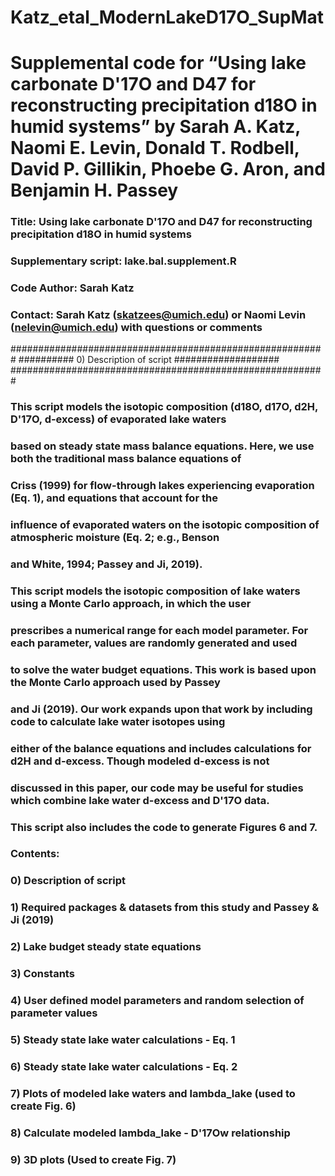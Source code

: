 # Katz_etal_ModernLakeD17O_SupMat
# Supplemental code for “Using lake carbonate D'17O and D47 for reconstructing precipitation d18O in humid systems” by Sarah A. Katz, Naomi E. Levin, Donald T. Rodbell, David P. Gillikin, Phoebe G. Aron, and Benjamin H. Passey


### Title: Using lake carbonate D'17O and D47 for reconstructing precipitation d18O in humid systems
### Supplementary script: lake.bal.supplement.R
### Code Author: Sarah Katz
### Contact: Sarah Katz (skatzees@umich.edu) or Naomi Levin (nelevin@umich.edu) with questions or comments

#########################################################
##########  0) Description of script  ###################
#########################################################

###     This script models the isotopic composition (d18O, d17O, d2H, D'17O, d-excess) of evaporated lake waters
###     based on steady state mass balance equations. Here, we use both the traditional mass balance equations of 
###     Criss (1999) for flow-through lakes experiencing evaporation (Eq. 1), and equations that account for the
###     influence of evaporated waters on the isotopic composition of atmospheric moisture (Eq. 2; e.g., Benson 
###     and White, 1994; Passey and Ji, 2019).
###
###     This script models the isotopic composition of lake waters using a Monte Carlo approach, in which the user 
###     prescribes a numerical range for each model parameter. For each parameter, values are randomly generated and used 
###     to solve the water budget equations. This work is based upon the Monte Carlo approach used by Passey
###     and Ji (2019). Our work expands upon that work by including code to calculate lake water isotopes using
###     either of the balance equations and includes calculations for d2H and d-excess. Though  modeled d-excess is not
###     discussed in this paper, our code may be useful for studies which combine lake water d-excess and D'17O data.
###
###     This script also includes the code to generate Figures 6 and 7.


###     Contents:

###     0) Description of script
###     1) Required packages & datasets from this study and Passey & Ji (2019)
###     2) Lake budget steady state equations
###     3) Constants
###     4) User defined model parameters and random selection of parameter values
###     5) Steady state lake water calculations - Eq. 1
###     6) Steady state lake water calculations - Eq. 2
###     7) Plots of modeled lake waters and lambda_lake (used to create Fig. 6)
###     8) Calculate modeled lambda_lake - D'17Ow relationship
###     9) 3D plots (Used to create Fig. 7)
